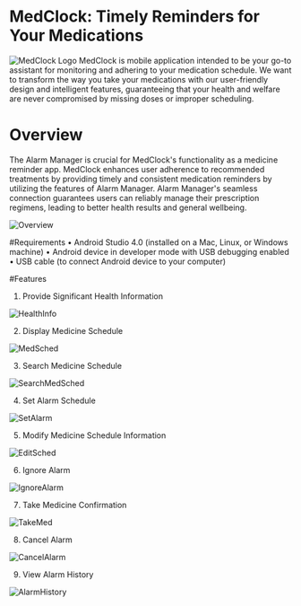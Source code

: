 # MedClock: Timely Reminders for Your Medications
![MedClock Logo](githubpics/frontpage.jpg)
MedClock is mobile application intended to be your go-to assistant for monitoring and adhering to your medication schedule. We want to transform the way you take your medications with our user-friendly design and intelligent features, guaranteeing that your health and welfare are never compromised by missing doses or improper scheduling.
# Overview
The Alarm Manager is crucial for MedClock's functionality as a medicine reminder app. MedClock enhances user adherence to recommended treatments by providing timely and consistent medication reminders by utilizing the features of Alarm Manager. Alarm Manager's seamless connection guarantees users can reliably manage their prescription regimens, leading to better health results and general wellbeing.

![Overview](githubpics/overview.png)

#Requirements
•	Android Studio 4.0 (installed on a Mac, Linux, or Windows machine)
•	Android device in developer mode with USB debugging enabled
•	USB cable (to connect Android device to your computer)

#Features
1. Provide Significant Health Information
   
![HealthInfo](githubpics/healthinfo.png) 

2. Display Medicine Schedule

![MedSched](githubpics/meddschedd.png) 

3. Search Medicine Schedule

![SearchMedSched](githubpics/searrrcchh.png) 

4. Set Alarm Schedule

![SetAlarm](githubpics/setalarmsched.png) 

5. Modify Medicine Schedule Information

![EditSched](githubpics/modifyschedinfo.png) 

6. Ignore Alarm

![IgnoreAlarm](githubpics/ignooore.png) 

7. Take Medicine Confirmation

![TakeMed](githubpics/takemedd.png) 

8. Cancel Alarm

![CancelAlarm](githubpics/cancelalarm.png) 

9. View Alarm History

![AlarmHistory](githubpics/historyy.png)  
   

